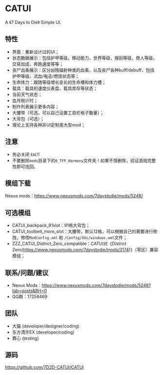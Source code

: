 # CATUI
A 《7 Days to Die》 Simple UI.

## 特性
- 界面：重新设计过的UI；
- 状态数据展示：包括护甲等级，移动能力，世界等级，搜刮等级，商人等级，交易加成，奔跑速度等等；
- 丧尸血条展示：区分凶残辐射种类的血条，以及丧尸各种buff/debuff，包括护甲等级，流血/电击/燃烧状态等；
- 生命体力：跟随等级增长变长的生命槽和体力槽；
- 载具：载具的速度仪表盘，载具库存等状态；
- 当前天气状态；
- 血月倒计时；
- 制作列表展示更多内容；
- 大腰带（可选，可以自己设置工具栏格子数量）；
- 大背包（可选）；
- 理论上支持各种非UI定制类大型mod；

## 注意
- 务必关闭 `EAC`!!
- 不要删除`mods`目录下的`0_TFP_Harmony`文件夹！如果不慎删除，验证游戏完整性即可找回。

## 模组下载
Nexus mods：https://www.nexusmods.com/7daystodie/mods/5248/

## 可选模组
- CATUI_backpack_91slot：91格大背包；
- CATUI_toolbelt_more_slot：大腰带，默认12格，可以根据自己的需要进行修改，修改`ModConfig.xml` 和 `/Config/XUi/windows.xml`文件；
- ZZZ_CATUI_District_Zero_compatible：CATUI对《District Zero(https://www.nexusmods.com/7daystodie/mods/3174)》（零区）兼容模组；

## 联系/问题/建议
- Nexus Mods：https://www.nexusmods.com/7daystodie/mods/5248?tab=posts&BH=0
- QQ群：17258469

## 团队
- 大猫 (developer/designer/coding)
- 东方清华EX (developer/coding)
- 葬心 (testing)

## 源码
https://github.com/7D2D-CATUI/CATUI